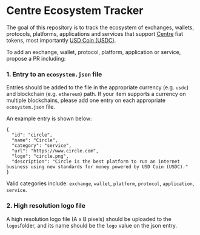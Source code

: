 # Centre Ecosystem Tracker

The goal of this repository is to track the ecosystem of exchanges, wallets, protocols, platforms, applications and services that support [Centre](https://www.centre.io/) fiat tokens, most importantly [USD Coin (USDC)](https://www.centre.io/usdc).

To add an exchange, wallet, protocol, platform, application or service, propose a PR including:

### 1. Entry to an `ecosystem.json` file

Entries should be added to the file in the appropriate currency (e.g. `usdc`) and blockchain (e.g. `ethereum`) path. If your item supports a currency on multiple blockchains, please add one entry on each appropriate `ecosystem.json` file.

An example entry is shown below:

```
{
  "id": "circle",
  "name": "Circle",
  "category": "service",
  "url": "https://www.circle.com",
  "logo": "circle.png",
  "description": "Circle is the best platform to run an internet business using new standards for money powered by USD Coin (USDC)."
}
```

Valid categories include: `exchange`, `wallet`, `platform`, `protocol`, `application`, `service`.

### 2. High resolution logo file

A high resolution logo file (A x B pixels) should be uploaded to the `logos`folder, and its name should be the `logo` value on the json entry.

